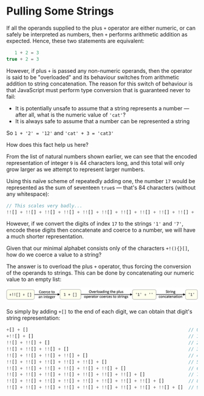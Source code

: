 # Pulling Some Strings

If all the operands supplied to the plus `+` operator are either numeric, or can safely be interpreted as numbers, then `+` performs arithmetic addition as expected.
Hence, these two statements are equivalent:

```javascript
   1 + 2 = 3
true + 2 = 3
```

However, if plus `+` is passed any non-numeric operands, then the operator is said to be "overloaded" and its behaviour switches from arithmetic addition to string concatenation.
The reason for this switch of behaviour is that JavaScript must perform type conversion that is guaranteed never to fail:

* It is potentially unsafe to assume that a string represents a number &mdash; after all, what is the numeric value of `'cat'`?
* It is always safe to assume that a number can be represented a string

So `1 + '2' = '12'` and `'cat' + 3 = 'cat3'`

How does this fact help us here?

From the list of natural numbers shown earlier, we can see that the encoded representation of integer `9` is 44 characters long, and this total will only grow larger as we attempt to represent larger numbers.

Using this naïve scheme of repeatedly adding one, the number `17` would be represented as the sum of seventeen `true`s &mdash; that's 84 characters (without any whitespace):

```javascript
// This scales very badly...
!![] + !![] + !![] + !![] + !![] + !![] + !![] + !![] + !![] + !![] + !![] + !![] + !![] + !![] + !![] + !![] + !![]   // 17
```

However, if we convert the digits of index `17` to the strings `'1'` and `'7'`, encode these digits then concatenate and coerce to a number, we will have a much shorter representation.

Given that our minimal alphabet consists only of the characters `+!(){}[]`, how do we coerce a value to a string?

The answer is to overload the plus `+` operator, thus forcing the conversion of the operands to strings.
This can be done by concatenating our numeric value to an empty list:

![Coerce String One](../img/coerce_str_1.png)

So simply by adding `+[]` to the end of each digit, we can obtain that digit's string representation:

```javascript
+[] + []                                                           // 0 + []-> '0'
+!![] + []                                                         // 1 + []-> '1'
!![] + !![] + []                                                   // 2 + []-> '2'
!![] + !![] + !![] + []                                            // 3 + []-> '3'
!![] + !![] + !![] + !![] + []                                     // 4 + []-> '4'
!![] + !![] + !![] + !![] + !![] + []                              // 5 + []-> '5'
!![] + !![] + !![] + !![] + !![] + !![] + []                       // 6 + []-> '6'
!![] + !![] + !![] + !![] + !![] + !![] + !![] + []                // 7 + []-> '7'
!![] + !![] + !![] + !![] + !![] + !![] + !![] + !![] + []         // 8 + []-> '8'
!![] + !![] + !![] + !![] + !![] + !![] + !![] + !![] + !![] + []  // 9 + []-> '9'
```
